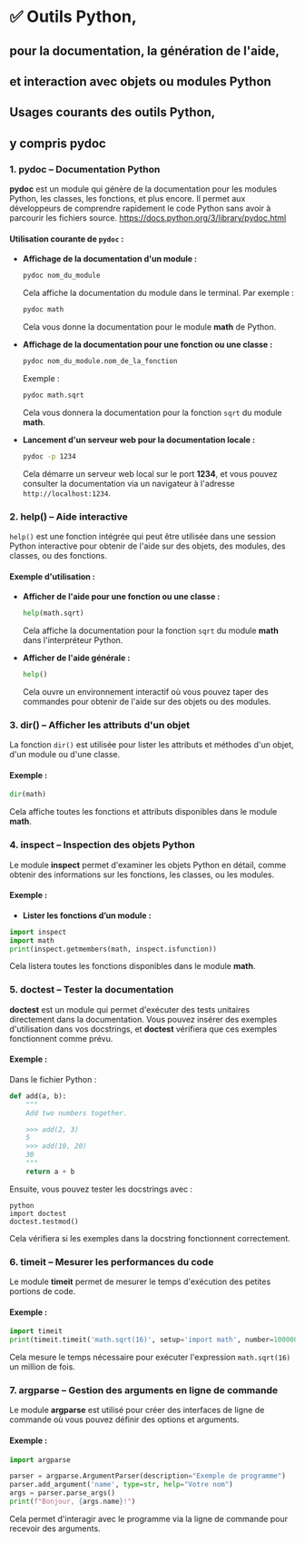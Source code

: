 # ✅ Outils Python, 
## pour la documentation, la génération de l'aide,
## et interaction avec objets ou modules Python

## Usages courants des outils Python, 
## y compris pydoc

### 1. **pydoc** – Documentation Python

**pydoc** est un module qui génère de la documentation pour les modules Python, les classes, les fonctions, et plus encore. Il permet aux développeurs de comprendre rapidement le code Python sans avoir à parcourir les fichiers source.
https://docs.python.org/3/library/pydoc.html

#### Utilisation courante de `pydoc` :
- **Affichage de la documentation d'un module :**
  ```bash
  pydoc nom_du_module
  ```
  Cela affiche la documentation du module dans le terminal. Par exemple :
  ```bash
  pydoc math
  ```
  Cela vous donne la documentation pour le module **math** de Python.

- **Affichage de la documentation pour une fonction ou une classe :**
  ```bash
  pydoc nom_du_module.nom_de_la_fonction
  ```
  Exemple :
  ```bash
  pydoc math.sqrt
  ```
  Cela vous donnera la documentation pour la fonction `sqrt` du module **math**.

- **Lancement d'un serveur web pour la documentation locale :**
  ```bash
  pydoc -p 1234
  ```
  Cela démarre un serveur web local sur le port **1234**, et vous pouvez consulter la documentation via un navigateur à l'adresse `http://localhost:1234`.

### 2. **help()** – Aide interactive

`help()` est une fonction intégrée qui peut être utilisée dans une session Python interactive pour obtenir de l'aide sur des objets, des modules, des classes, ou des fonctions.

#### Exemple d'utilisation :
- **Afficher de l'aide pour une fonction ou une classe :**
  ```python
  help(math.sqrt)
  ```
  Cela affiche la documentation pour la fonction `sqrt` du module **math** dans l'interpréteur Python.

- **Afficher de l'aide générale :**
  ```python
  help()
  ```
  Cela ouvre un environnement interactif où vous pouvez taper des commandes pour obtenir de l'aide sur des objets ou des modules.

### 3. **dir()** – Afficher les attributs d'un objet

La fonction `dir()` est utilisée pour lister les attributs et méthodes d'un objet, d'un module ou d'une classe.

#### Exemple :
```python
dir(math)
```
Cela affiche toutes les fonctions et attributs disponibles dans le module **math**.

### 4. **inspect** – Inspection des objets Python

Le module **inspect** permet d'examiner les objets Python en détail, comme obtenir des informations sur les fonctions, les classes, ou les modules.

#### Exemple :
- **Lister les fonctions d’un module :**
```python
import inspect
import math
print(inspect.getmembers(math, inspect.isfunction))
```

Cela listera toutes les fonctions disponibles dans le module **math**.

### 5. **doctest** – Tester la documentation

**doctest** est un module qui permet d'exécuter des tests unitaires directement dans la documentation. Vous pouvez insérer des exemples d'utilisation dans vos docstrings, et **doctest** vérifiera que ces exemples fonctionnent comme prévu.

#### Exemple :
Dans le fichier Python :
```python
def add(a, b):
    """
    Add two numbers together.

    >>> add(2, 3)
    5
    >>> add(10, 20)
    30
    """
    return a + b
```
Ensuite, vous pouvez tester les docstrings avec :
```
python
import doctest
doctest.testmod()
```

Cela vérifiera si les exemples dans la docstring fonctionnent correctement.

### 6. **timeit** – Mesurer les performances du code

Le module **timeit** permet de mesurer le temps d'exécution des petites portions de code.

#### Exemple :
```python
import timeit
print(timeit.timeit('math.sqrt(16)', setup='import math', number=1000000))
```
Cela mesure le temps nécessaire pour exécuter l'expression `math.sqrt(16)` un million de fois.

### 7. **argparse** – Gestion des arguments en ligne de commande

Le module **argparse** est utilisé pour créer des interfaces de ligne de commande où vous pouvez définir des options et arguments.

#### Exemple :
```python
import argparse

parser = argparse.ArgumentParser(description="Exemple de programme")
parser.add_argument('name', type=str, help="Votre nom")
args = parser.parse_args()
print(f"Bonjour, {args.name}!")
```
Cela permet d'interagir avec le programme via la ligne de commande pour recevoir des arguments.


